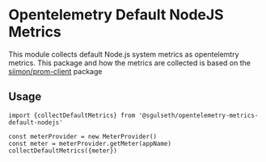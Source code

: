 # Opentelemetry Default NodeJS Metrics

This module collects default Node.js system metrics as opentelemtry metrics. This package and how the metrics are collected is based on the [siimon/prom-client](https://github.com/siimon/prom-client/) package


## Usage

```
import {collectDefaultMetrics} from '@sgulseth/opentelemetry-metrics-default-nodejs'

const meterProvider = new MeterProvider()
const meter = meterProvider.getMeter(appName)
collectDefaultMetrics({meter})
```
